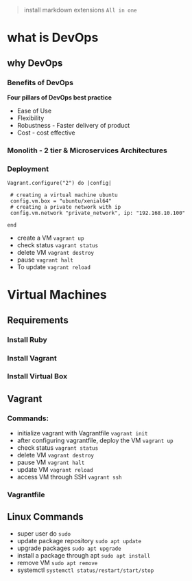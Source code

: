 > install markdown extensions `All in one`
# what is DevOps
## why DevOps
### Benefits of DevOps

**Four pillars of DevOps best practice**
- Ease of Use
- Flexibility
- Robustness - Faster delivery of product
- Cost - cost effective

### Monolith - 2 tier & Microservices Architectures


### Deployment

```
Vagrant.configure("2") do |config|

 # creating a virtual machine ubuntu 
 config.vm.box = "ubuntu/xenial64"
 # creating a private network with ip
 config.vm.network "private_network", ip: "192.168.10.100"

end
```
- create a VM `vagrant up`
- check status `vagrant status`
- delete VM `vagrant destroy`
- pause `vagrant halt`
- To update `vagrant reload`

# Virtual Machines
## **Requirements**
### Install Ruby
### Install Vagrant 
### Install Virtual Box

## **Vagrant**
### Commands:
- initialize vagrant with Vagrantfile `vagrant init`
- after configuring vagrantfile, deploy the VM `vagrant up`
- check status `vagrant status`
- delete VM `vagrant destroy`
- pause VM `vagrant halt`
- update VM `vagrant reload`
- access VM through SSH `vagrant ssh`

### Vagrantfile

## Linux Commands
- super user do `sudo`
- update package repository `sudo apt update`
- upgrade packages `sudo apt upgrade`
- install a package through apt `sudo apt install`
- remove VM `sudo apt remove`
- systemctl `systemctl status/restart/start/stop`